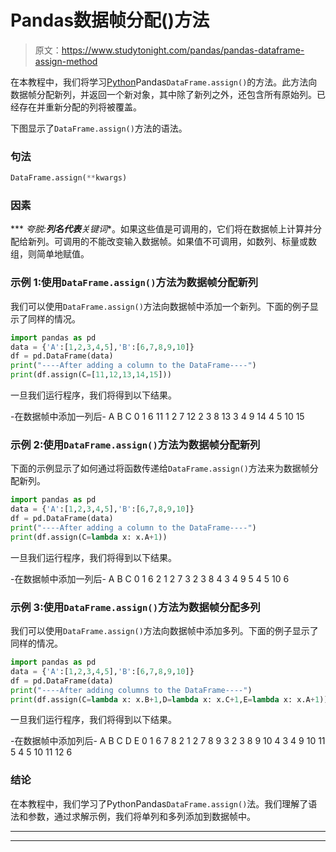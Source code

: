 # Pandas数据帧分配()方法

> 原文：<https://www.studytonight.com/pandas/pandas-dataframe-assign-method>

在本教程中，我们将学习[Python](https://www.studytonight.com/python/getting-started-with-python)Pandas`DataFrame.assign()`的方法。此方法向数据帧分配新列，并返回一个新对象，其中除了新列之外，还包含所有原始列。已经存在并重新分配的列将被覆盖。

下图显示了`DataFrame.assign()`方法的语法。

### 句法

```py
DataFrame.assign(**kwargs)
```

### 因素

*** *夸脱:**列名代表**关键词**。如果这些值是可调用的，它们将在数据帧上计算并分配给新列。可调用的不能改变输入数据帧。如果值不可调用，如数列、标量或数组，则简单地赋值。

### 示例 1:使用`DataFrame.assign()`方法为数据帧分配新列

我们可以使用`DataFrame.assign()`方法向数据帧中添加一个新列。下面的例子显示了同样的情况。

```py
import pandas as pd
data = {'A':[1,2,3,4,5],'B':[6,7,8,9,10]}
df = pd.DataFrame(data) 
print("----After adding a column to the DataFrame----")
print(df.assign(C=[11,12,13,14,15]))
```

一旦我们运行程序，我们将得到以下结果。

-在数据帧中添加一列后-
A B C
0 1 6 11
1 2 7 12
2 3 8 13
3 4 9 14
4 5 10 15

### 示例 2:使用`DataFrame.assign()`方法为数据帧分配新列

下面的示例显示了如何通过将函数传递给`DataFrame.assign()`方法来为数据帧分配新列。

```py
import pandas as pd
data = {'A':[1,2,3,4,5],'B':[6,7,8,9,10]}
df = pd.DataFrame(data) 
print("----After adding a column to the DataFrame----")
print(df.assign(C=lambda x: x.A+1))
```

一旦我们运行程序，我们将得到以下结果。

-在数据帧中添加一列后-
A B C
0 1 6 2
1 2 7 3
2 3 8 4
3 4 9 5
4 5 10 6

### 示例 3:使用`DataFrame.assign()`方法为数据帧分配多列

我们可以使用`DataFrame.assign()`方法向数据帧中添加多列。下面的例子显示了同样的情况。

```py
import pandas as pd
data = {'A':[1,2,3,4,5],'B':[6,7,8,9,10]}
df = pd.DataFrame(data) 
print("----After adding columns to the DataFrame----")
print(df.assign(C=lambda x: x.B+1,D=lambda x: x.C+1,E=lambda x: x.A+1))
```

一旦我们运行程序，我们将得到以下结果。

-在数据帧中添加列后-
A B C D E
0 1 6 7 8 2
1 2 7 8 9 3
2 3 8 9 10 4
3 4 9 10 11 5
4 5 10 11 12 6

### 结论

在本教程中，我们学习了PythonPandas`DataFrame.assign()`法。我们理解了语法和参数，通过求解示例，我们将单列和多列添加到数据帧中。

* * *

* * *
